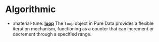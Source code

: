 # Algorithmic

<div class="grid cards" markdown>

- :material-tune: [__loop__](loop.md) The `loop` object in Pure Data provides a flexible iteration mechanism, functioning as a counter that can increment or decrement through a specified range.

</div>